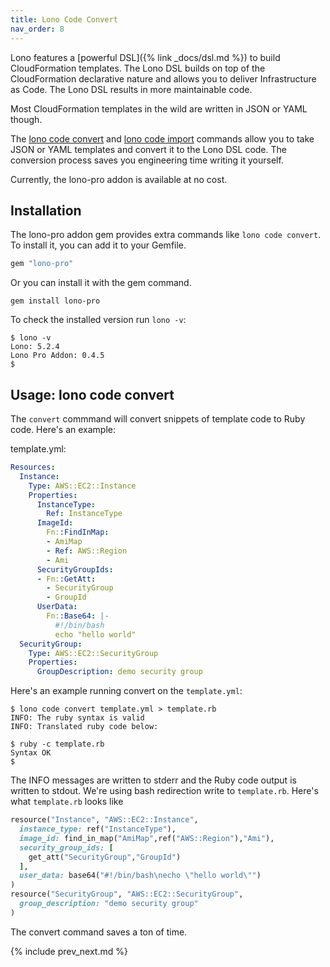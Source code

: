 ```yaml
---
title: Lono Code Convert
nav_order: 8
---
```


Lono features a [powerful DSL]({% link _docs/dsl.md %}) to build CloudFormation templates. The Lono DSL builds on top of the CloudFormation declarative nature and allows you to deliver Infrastructure as Code. The Lono DSL results in more maintainable code.

Most CloudFormation templates in the wild are written in JSON or YAML though.

The [lono code convert](https://lono.cloud/reference/lono-code-convert/) and [lono code import](https://lono.cloud/reference/lono-code-import/) commands allow you to take JSON or YAML templates and convert it to the Lono DSL code. The conversion process saves you engineering time writing it yourself.

Currently, the lono-pro addon is available at no cost.

## Installation

The lono-pro addon gem provides extra commands like `lono code convert`. To install it, you can add it to your Gemfile.

```ruby
gem "lono-pro"
```

Or you can install it with the gem command.

    gem install lono-pro

To check the installed version run `lono -v`:

    $ lono -v
    Lono: 5.2.4
    Lono Pro Addon: 0.4.5
    $

## Usage: lono code convert

The `convert` commmand will convert snippets of template code to Ruby code. Here's an example:

template.yml:

```yaml
Resources:
  Instance:
    Type: AWS::EC2::Instance
    Properties:
      InstanceType:
        Ref: InstanceType
      ImageId:
        Fn::FindInMap:
        - AmiMap
        - Ref: AWS::Region
        - Ami
      SecurityGroupIds:
      - Fn::GetAtt:
        - SecurityGroup
        - GroupId
      UserData:
        Fn::Base64: |-
          #!/bin/bash
          echo "hello world"
  SecurityGroup:
    Type: AWS::EC2::SecurityGroup
    Properties:
      GroupDescription: demo security group
```

Here's an example running convert on the `template.yml`:

    $ lono code convert template.yml > template.rb
    INFO: The ruby syntax is valid
    INFO: Translated ruby code below:

    $ ruby -c template.rb
    Syntax OK
    $

The INFO messages are written to stderr and the Ruby code output is written to stdout. We're using bash redirection write to `template.rb`. Here's what `template.rb` looks like

```ruby
resource("Instance", "AWS::EC2::Instance",
  instance_type: ref("InstanceType"),
  image_id: find_in_map("AmiMap",ref("AWS::Region"),"Ami"),
  security_group_ids: [
    get_att("SecurityGroup","GroupId")
  ],
  user_data: base64("#!/bin/bash\necho \"hello world\"")
)
resource("SecurityGroup", "AWS::EC2::SecurityGroup",
  group_description: "demo security group"
)
```

The convert command saves a ton of time.

{% include prev_next.md %}
